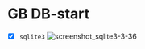 # GB DB-start

- [x] `sqlite3`
![screenshot_sqlite3-3-36](https://user-images.githubusercontent.com/21124057/124230189-5b742080-db17-11eb-896b-7fa012451eb8.jpg)